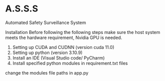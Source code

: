# A.S.S.S
Automated Safety Surveillance System 

Installation 
Before following the following steps make sure the host system meets the hardware requirement, Nvidia GPU is needed.

1) Setting up CUDA and CUDNN (version cuda 11.0)
2) Setting up python (version 3.10.9)
3) Install an IDE (Visual Studio code/ PyCharm)
4) Install specified python modules in requirement.txt files

change the modules file paths in app.py 
